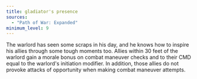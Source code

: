 ```yaml
---
title: gladiator's presence
sources:
  - "Path of War: Expanded"
minimum_level: 9
---
```


The warlord has seen some scraps in his day, and he knows how to inspire his allies through some tough moments too. Allies within 30 feet of the warlord gain a morale bonus on combat maneuver checks and to their CMD equal to the warlord's initiation modifier. In addition, those allies do not provoke attacks of opportunity when making combat maneuver attempts.
